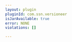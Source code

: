 ```yaml
---
layout: plugin
pluginId: com.ssn.versioneer
isJarAvailable: true
error: NONE
violations: []

---
```

